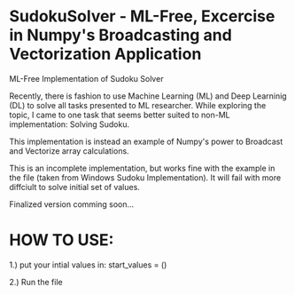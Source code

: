 # SudokuSolver - ML-Free, Excercise in Numpy's Broadcasting and Vectorization Application
ML-Free Implementation of Sudoku Solver

Recently, there is fashion to use Machine Learning (ML) and Deep Learninig (DL) to solve all tasks presented to ML researcher. While exploring the topic, I came to one task that seems better suited to non-ML implementation: Solving Sudoku.

This implementation is instead an example of Numpy's power to Broadcast and Vectorize array calculations.

This is an incomplete implementation, but works fine with the example in the file (taken from Windows Sudoku Implementation). It will fail with more diffciult to solve initial set of values.

Finalized version comming soon...

# HOW TO USE:

1.) put your intial values in:
start_values = ()

2.) Run the file
